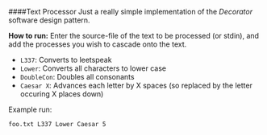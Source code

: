 ####Text Processor 
Just a really simple implementation of the *Decorator* software design pattern. 


**How to run:**
Enter the source-file of the text to be processed (or stdin), and add the processes you wish to cascade onto the text.
* `L337`: Converts to leetspeak
* `Lower`: Converts all characters to lower case
* `DoubleCon`: Doubles all consonants
* `Caesar X`: Advances each letter by X spaces (so replaced by the letter occuring X places down)

Example run:
```
foo.txt L337 Lower Caesar 5
```
